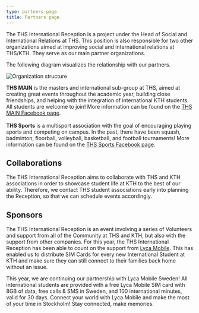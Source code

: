 ```yaml
---
type: partners-page
title: Partners page
---
```

The THS International Reception is a project under the Head of Social and International Relations at THS. This position is also responsible for two other organizations aimed at improving social and international relations at THS/KTH. They serve as our main partner organizations.

The following diagram visualizes the relationship with our partners.

![](/./ths-international-organizational-structure.png "Organization structure")

**THS MAIN** is the masters and international sub-group at THS, aimed at creating great events throughout the academic year, building close friendships, and helping with the integration of international KTH students. All students are welcome to join! More information can be found on the [THS MAIN Facebook page](https://www.facebook.com/THSMAIN/?ref=br_rs).\
\
**THS Sports** is a multisport association with the goal of encouraging playing sports and competing on campus. In the past, there have been squash, badminton, floorball, volleyball, basketball, and football tournaments! More information can be found on the [THS Sports Facebook page](https://www.facebook.com/thssportskth/).

## Collaborations

The THS International Reception aims to collaborate with THS and KTH associations in order to showcase student life at KTH to the best of our ability. Therefore, we contact THS student associations early into planning the Reception, so that we can schedule events accordingly.

## Sponsors

The THS International Reception is an event involving a series of Volunteers and support from all of the Community at THS and KTH, but also with the support from other companies. For this year, the THS International Reception has been able to count on the support from [Lyca Mobile](https://www.lycamobile.se/en/). This has enabled us to distribute SIM Cards for every new International Student at KTH and make sure they can still connect to their families back home without an issue.

This year, we are continuing our partnership with Lyca Mobile Sweden! All international students are provided with a free Lyca Mobile SIM card with 8GB of data, free calls & SMS in Sweden, and 100 international minutes, valid for 30 days. Connect your world with Lyca Mobile and make the most of your time in Stockholm! Stay connected, make memories.
